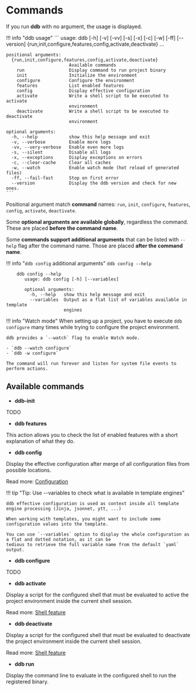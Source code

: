 Commands
========

If you run **ddb** with no argument, the usage is displayed.

!!! info "ddb usage"
    ```
    usage: ddb [-h] [-v] [-vv] [-s] [-x] [-c] [-w] [-ff] [--version]
               {run,init,configure,features,config,activate,deactivate} ...
    
    positional arguments:
      {run,init,configure,features,config,activate,deactivate}
                            Available commands
        run                 Display command to run project binary
        init                Initialize the environment
        configure           Configure the environment
        features            List enabled features
        config              Display effective configuration
        activate            Write a shell script to be executed to activate
                            environment
        deactivate          Write a shell script to be executed to deactivate
                            environment
    
    optional arguments:
      -h, --help            show this help message and exit
      -v, --verbose         Enable more logs
      -vv, --very-verbose   Enable even more logs
      -s, --silent          Disable all logs
      -x, --exceptions      Display exceptions on errors
      -c, --clear-cache     Clear all caches
      -w, --watch           Enable watch mode (hot reload of generated files)
      -ff, --fail-fast      Stop on first error
      --version             Display the ddb version and check for new ones.
    ```

Positional argument match **command** names: `run`, `init`, `configure`, `features`, `config`, `activate`, `deactivate`.

Some **optional arguments are available globally**, regardless the command. These are placed **before the command name**.

Some **commands support additional arguments** that can be listed with `--help` flag after the command name. 
Those are placed **after the command name**.

!!! info "`ddb config` additional arguments"
    `ddb config --help`

        ddb config --help
           usage: ddb config [-h] [--variables]
           
           optional arguments:
             -h, --help   show this help message and exit
             --variables  Output as a flat list of variables available in template
                          engines

!!! info "Watch mode"
    When setting up a project, you have to execute `ddb configure` many times while trying to configure the project 
    environment.
    
    ddb provides a `--watch` flag to enable Watch mode.
    
    - `ddb --watch configure`
    - `ddb -w configure`
    
    The command will run forever and listen for system file events to perform actions.

Available commands
---

- **ddb-init**

TODO

- **ddb features**

This action allows you to check the list of enabled features with a short explanation of what they do. 

- **ddb config**

Display the effective configuration after merge of all configuration files from possible locations.

Read more: [Configuration](configuration.md)
    
!!! tip "Tip: Use --variables to check what is available in template engines"
    
    ddb effective configuration is used as context inside all template engine processing (Jinja, jsonnet, ytt, ...)
    
    When working with templates, you might want to include some configuration values into the template.
    
    You can use `--variables` option to display the whole configuration as a flat and dotted notation, as it can be 
    tedious to retrieve the full variable name from the default `yaml` output. 

- **ddb configure**

TODO

- **ddb activate**

Display a script for the configured shell that must be evaluated to active the project environment inside the current 
shell session.

Read more: [Shell feature](features/shell.md)

- **ddb deactivate**

Display a script for the configured shell that must be evaluated to deactivate the project environment inside the current 
shell session.

Read more: [Shell feature](features/shell.md)

- **ddb run**

Display the command line to evaluate in the configured shell to run the registered binary.
